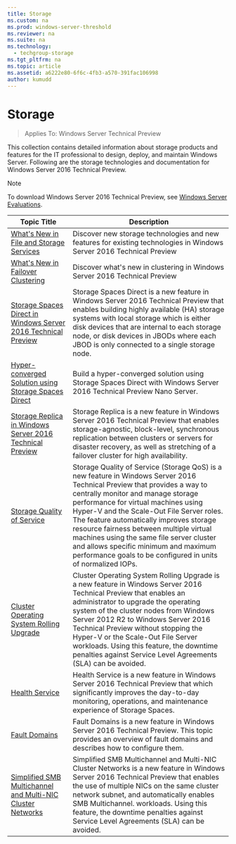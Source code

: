 ```yaml
---
title: Storage
ms.custom: na
ms.prod: windows-server-threshold
ms.reviewer: na
ms.suite: na
ms.technology:
  - techgroup-storage
ms.tgt_pltfrm: na
ms.topic: article
ms.assetid: a6222e80-6f6c-4fb3-a570-391fac106998
author: kumudd
---
```

# Storage

>Applies To: Windows Server Technical Preview

This collection contains detailed information about storage products and features for the IT professional to design, deploy, and maintain Windows Server. Following are the storage technologies and documentation for Windows Server 2016 Technical Preview.  

> [!NOTE]
> To download Windows Server 2016 Technical Preview, see [Windows Server Evaluations](http://www.microsoft.com/evalcenter/evaluate-windows-server-technical-preview).  

|Topic Title|Description|  
|-|-|  
|[What's New in File and Storage Services](What-s-New-in-File-and-Storage-Services-in-Windows-Server-2016-Technical-Preview.md)|Discover new storage technologies and new features for existing technologies in Windows Server 2016 Technical Preview|  
|[What's New in Failover Clustering](../compute/failover-clustering/What-s-New-in-Failover-Clustering-in-Windows-Server-Technical-Preview.md)|Discover what's new in clustering in Windows Server 2016 Technical Preview|  
|[Storage Spaces Direct in Windows Server 2016 Technical Preview](storage-spaces/Storage-Spaces-Direct-in-Windows-Server-2016-Technical-Preview.md)|Storage Spaces Direct is a new feature in Windows Server 2016 Technical Preview that enables building highly available (HA) storage systems with local storage which is either disk devices that are internal to each storage node, or disk devices in JBODs where each JBOD is only connected to a single storage node.|  
|[Hyper-converged Solution using Storage Spaces Direct](software-defined-storage/Hyper-converged-solution-using-Storage-Spaces-Direct-in-Windows-Server-2016.md)| Build a hyper-converged solution using Storage Spaces Direct with Windows Server 2016 Technical Preview Nano Server.|  
|[Storage Replica in Windows Server 2016 Technical Preview](storage-replica/Storage-Replica-in-Windows-Server-2016-Technical-Preview.md)|Storage Replica is a new feature in Windows Server 2016 Technical Preview that enables storage-agnostic, block-level, synchronous replication between clusters or servers for disaster recovery, as well as stretching of a failover cluster for high availability.|  
|[Storage Quality of Service](software-defined-storage/Storage-Quality-of-Service.md)|Storage Quality of Service (Storage QoS) is a new feature in Windows Server 2016 Technical Preview that provides a way to centrally monitor and manage storage performance for virtual machines using Hyper-V and the Scale-Out File Server roles. The feature automatically improves storage resource fairness between multiple virtual machines using the same file server cluster and allows specific minimum and maximum performance goals to be configured in units of normalized IOPs.|  
|[Cluster Operating System Rolling Upgrade](../compute/failover-clustering/Cluster-Operating-System-Rolling-Upgrade.md)|Cluster Operating System Rolling Upgrade is a new feature in Windows Server 2016 Technical Preview that enables an administrator to upgrade the operating system of the cluster nodes from  Windows Server 2012 R2  to Windows Server 2016 Technical Preview without stopping the Hyper-V or the Scale-Out File Server workloads. Using this feature, the downtime penalties against Service Level Agreements (SLA) can be avoided.|  
|[Health Service](software-defined-storage/Health-Service-in-Windows-Server-2016.md)| Health Service is a new feature in Windows Server 2016 Technical Preview that which significantly improves the day-to-day monitoring, operations, and maintenance experience of Storage Spaces.|  
|[Fault Domains](storage-spaces/Fault-Domains-in-Windows-Server-2016-Technical-Preview.md)|Fault Domains is a new feature in Windows Server 2016 Technical Preview. This topic provides an overview of fault domains and describes how to configure them. |  
|[Simplified SMB Multichannel and Multi-NIC Cluster Networks](../compute/failover-clustering/Simplified-SMB-Multichannel-and-Multi-NIC-Cluster-Networks.md)|Simplified SMB Multichannel and Multi-NIC Cluster Networks is a new feature in Windows Server 2016 Technical Preview that enables the use of multiple NICs on the same cluster network subnet, and automatically enables SMB Multichannel. workloads. Using this feature, the downtime penalties against Service Level Agreements (SLA) can be avoided.|

